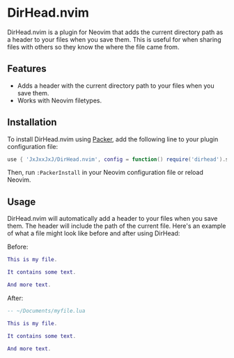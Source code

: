 # DirHead.nvim

DirHead.nvim is a plugin for Neovim that adds the current directory path as a header to your files when you save them. This is useful for when sharing files with others so they know the where the file came from.

## 

## Features

- Adds a header with the current directory path to your files when you save them.
- Works with Neovim filetypes.

## Installation

To install DirHead.nvim using [Packer](https://github.com/wbthomason/packer.nvim), add the following line to your plugin configuration file:

```lua
use { 'JxJxxJxJ/DirHead.nvim', config = function() require('dirhead').setup() end }
```

Then, run `:PackerInstall` in your Neovim configuration file or reload Neovim.

## Usage

DirHead.nvim will automatically add a header to your files when you save them. The header will include the path of the current file. Here's an example of what a file might look like before and after using DirHead:

Before:
```lua
This is my file.

It contains some text.

And more text.
```
After:
```lua
-- ~/Documents/myfile.lua

This is my file.

It contains some text.

And more text.
```
